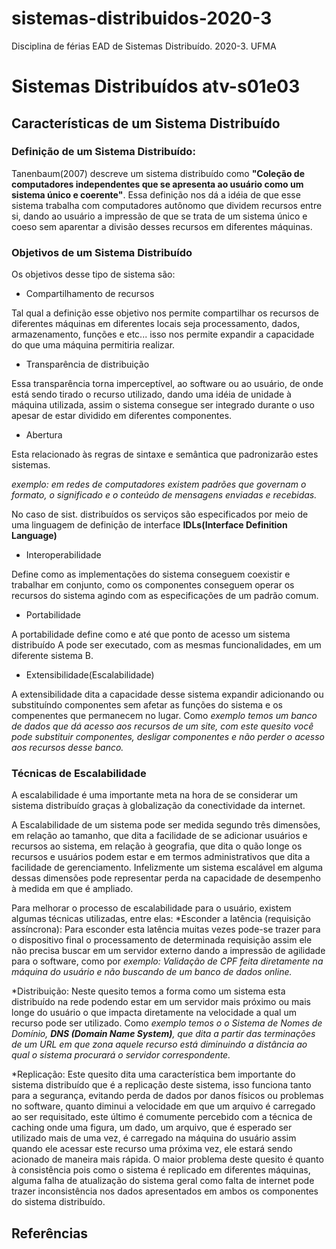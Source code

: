 # sistemas-distribuidos-2020-3
Disciplina de férias EAD de Sistemas Distribuído. 2020-3. UFMA


# Sistemas Distribuídos atv-s01e03
## Características de um Sistema Distribuído
### Definição de um Sistema Distribuído:
Tanenbaum(2007) descreve um sistema distribuído como __"Coleção de computadores independentes que se apresenta ao usuário
como um sistema único e coerente"__. Essa definição nos dá a idéia de que esse sistema trabalha com computadores
autônomo que dividem recursos entre si, dando ao usuário a impressão de que se trata de um sistema único e coeso sem aparentar
a divisão desses recursos em diferentes máquinas.

### Objetivos de um Sistema Distribuído
Os objetivos desse tipo de sistema são:
* Compartilhamento de recursos


Tal qual a definição esse objetivo nos permite compartilhar os recursos de diferentes máquinas em diferentes locais seja
processamento, dados, armazenamento, funções e etc... isso nos permite expandir a capacidade do que uma máquina permitiria realizar.
* Transparência de distribuição


Essa transparência torna imperceptível, ao software ou ao usuário, de onde está sendo tirado o recurso utilizado, dando uma idéia de 
unidade à máquina utilizada, assim o sistema consegue ser integrado durante o uso apesar de estar dividido em diferentes componentes.
* Abertura


Esta relacionado às regras de sintaxe e semântica que padronizarão estes sistemas.


_exemplo: em redes de computadores existem padrões que governam o formato, o significado e o conteúdo de mensagens enviadas e recebidas._


No caso de sist. distribuídos os serviços são especificados por meio de uma linguagem de definição de interface
__IDLs(Interface Definition Language)__
* Interoperabilidade


Define como as implementações do sistema conseguem coexistir e trabalhar em conjunto, como os componentes conseguem operar
os recursos do sistema agindo com as especificações de um padrão comum.
* Portabilidade


A portabilidade define como e até que ponto de acesso um sistema distribuído A pode ser executado, com as mesmas funcionalidades, em um
diferente sistema B.
* Extensibilidade(Escalabilidade)


A extensibilidade dita a capacidade desse sistema expandir adicionando ou substituíndo componentes sem afetar as funções do sistema e os compenentes que permanecem no lugar.
Como _exemplo temos um banco de dados que dá acesso aos recursos de um site, com este quesito você pode substituir componentes, desligar componentes
e não perder o acesso aos recursos desse banco._
### Técnicas de Escalabilidade
A escalabilidade é uma importante meta na hora de se considerar um sistema distribuído graças à globalização da conectividade da internet.


A Escalabilidade de um sistema pode ser medida segundo três dimensões, em relação ao tamanho, que dita a facilidade de se adicionar usuários e recursos ao sistema, em relação
à geografia, que dita o quão longe os recursos e usuários podem estar e em termos administrativos que dita a facilidade de gerenciamento. Infelizmente um sistema escalável em 
alguma dessas dimensões pode representar perda na capacidade de desempenho à medida em que é ampliado.


Para melhorar o processo de escalabilidade para o usuário, existem algumas técnicas utilizadas, entre elas:
*Esconder a latência (requisição assíncrona): Para esconder esta latência muitas vezes pode-se trazer para o dispositivo final
o processamento de determinada requisição assim ele não precisa buscar em um servidor externo dando a impressão de agilidade 
para o software, como por _exemplo: Validação de CPF feita diretamente na máquina do usuário e não buscando de um banco de dados online._


*Distribuição: Neste quesito temos a forma como um sistema esta distribuído na rede podendo estar em um servidor mais próximo ou mais longe
do usuário o que impacta diretamente na velocidade a qual um recurso pode ser utilizado. Como _exemplo temos o o Sistema de Nomes de Domínio, __DNS (Domain Name System)__,
que dita a partir das terminações de um URL em que zona aquele recurso está diminuindo a distância ao qual o sistema procurará o servidor correspondente._


*Replicação: Este quesito dita uma característica bem importante do sistema distribuído que é a replicação deste sistema, isso funciona tanto para a segurança, evitando perda de dados por
danos físicos ou problemas no software, quanto diminui a velocidade em que um arquivo é carregado ao ser requisitado, este último é comumente percebido com a técnica de caching onde
uma figura, um dado, um arquivo, que é esperado ser utilizado mais de uma vez, é carregado na máquina do usuário assim quando ele acessar este recurso uma próxima vez, ele estará sendo 
acionado de maneira mais rápida. O maior problema deste quesito é quanto à consistência pois como o sistema é replicado em diferentes máquinas, alguma falha de atualização do sistema geral
como falta de internet pode trazer inconsistência nos dados apresentados em ambos os componentes do sistema distribuído.
## Referências
